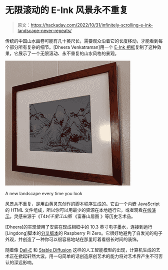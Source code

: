 # 无限滚动的 E-Ink 风景永不重复

> 原文：<https://hackaday.com/2022/10/31/infinitely-scrolling-e-ink-landscape-never-repeats/>

传统的中国山水画卷可能有几十英尺长，需要观众沿着它的长度移动，才能看到每个部分所有复杂的细节。[Dheera Venkatraman]用一个 [E-Ink 相框](https://dheera.net/projects/einkframe/)复制了这种效果，它展示了一个无限滚动、永不重复的山水风格的景观。

![E-ink picture frame with infinitely scrolling landscape](img/e3bc1f0f872ff0314a99d4aa5164b985.png)

A new landscape every time you look

风景从不重复，是用由黄灵东创作的脚本程序生成的。它由一个内嵌 JavaScript 的 HTML 文件组成，所以你可以用最少的资源在本地运行它，或者观看[在线演示](http://shan-shui-inf.lingdong.works/)。灵感来源于《T4》*《千里江山图* 《富春山居图 》等历史艺术品。

[Dheera]的实现使用了安装在现成相框中的 10.3 英寸电子墨水，连接到运行[Lingdong]脚本的[分叉版本](https://github.com/dheera/shan-shui-inf)的 Raspberry Pi Zero。它很好地避免了自发光的电子外观，并创造了一种你可以很容易地站在那里盯着看很长时间的装饰。

随着像 [Dall-E](https://hackaday.com/2022/07/03/ai-image-generation-sharpens-your-bad-photos-and-kills-photography/) 和 [Stable Diffusion](https://hackaday.com/2022/10/24/how-the-art-generating-ai-of-stable-diffusion-works/) 这样的人工智能模型的出现，计算机生成的艺术正在掀起轩然大波。用一句简单的话创造原创艺术的能力将对艺术界产生不可否认的深远影响。